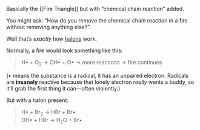 Basically the [[Fire Triangle]] but with “chemical chain reaction” added.

You might ask: “How do you remove the chemical chain reaction in a fire without removing anything else?”.

Well that’s *exactly* how [halons](https://en.wikipedia.org/w/index.php?title=Halon&oldid=1270044172) work.

Normally, a fire would look something like this: 

> H• + O<sub>2</sub> → OH• + O• → more reactions → fire continues

(• means the substance is a radical, it has an unpaired electron. Radicals are **insanely** reactive because that lonely electron _really_ wants a buddy, so it’ll grab the first thing it can—often violently.)

But with a halon present:

> H• + Br<sub>2</sub> → HBr + Br•  
> OH• + HBr → H<sub>2</sub>O + Br•